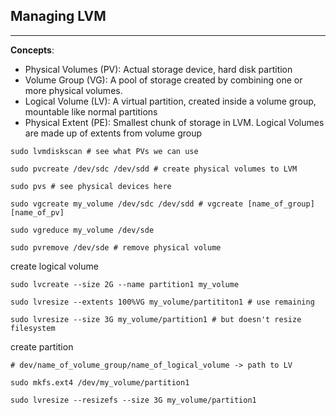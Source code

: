 ## Managing LVM

---

**Concepts**:

-   Physical Volumes (PV): Actual storage device, hard disk partition
-   Volume Group (VG): A pool of storage created by combining one or more physical volumes.
-   Logical Volume (LV): A virtual partition, created inside a volume group, mountable like normal partitions
-   Physical Extent (PE): Smallest chunk of storage in LVM. Logical Volumes are made up of extents from volume group

```
sudo lvmdiskscan # see what PVs we can use

sudo pvcreate /dev/sdc /dev/sdd # create physical volumes to LVM

sudo pvs # see physical devices here

sudo vgcreate my_volume /dev/sdc /dev/sdd # vgcreate [name_of_group] [name_of_pv]

sudo vgreduce my_volume /dev/sde

sudo pvremove /dev/sde # remove physical volume
```

create logical volume

```
sudo lvcreate --size 2G --name partition1 my_volume

sudo lvresize --extents 100%VG my_volume/partititon1 # use remaining

sudo lvresize --size 3G my_volume/partition1 # but doesn't resize filesystem
```

create partition

```
# dev/name_of_volume_group/name_of_logical_volume -> path to LV

sudo mkfs.ext4 /dev/my_volume/partition1

sudo lvresize --resizefs --size 3G my_volume/partition1
```
